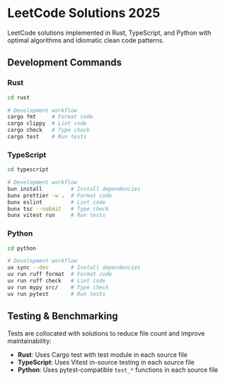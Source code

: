 # LeetCode Solutions 2025

LeetCode solutions implemented in Rust, TypeScript, and Python with optimal
algorithms and idiomatic clean code patterns.

## Development Commands

### Rust

```bash
cd rust

# Development workflow
cargo fmt     # Format code
cargo clippy  # Lint code
cargo check   # Type check
cargo test    # Run tests
```

### TypeScript

```bash
cd typescript

# Development workflow
bun install         # Install dependencies
bunx prettier -w .  # Format code
bunx eslint         # Lint code
bunx tsc --noEmit   # Type check
bunx vitest run     # Run tests
```

### Python

```bash
cd python

# Development workflow
uv sync --dev       # Install dependencies
uv run ruff format  # Format code
uv run ruff check   # Lint code
uv run mypy src/    # Type check
uv run pytest       # Run tests
```

## Testing & Benchmarking

Tests are collocated with solutions to reduce file count and improve
maintainability:

- **Rust**: Uses Cargo test with test module in each source file
- **TypeScript**: Uses Vitest in-source testing in each source file
- **Python**: Uses pytest-compatible `test_*` functions in each source file

